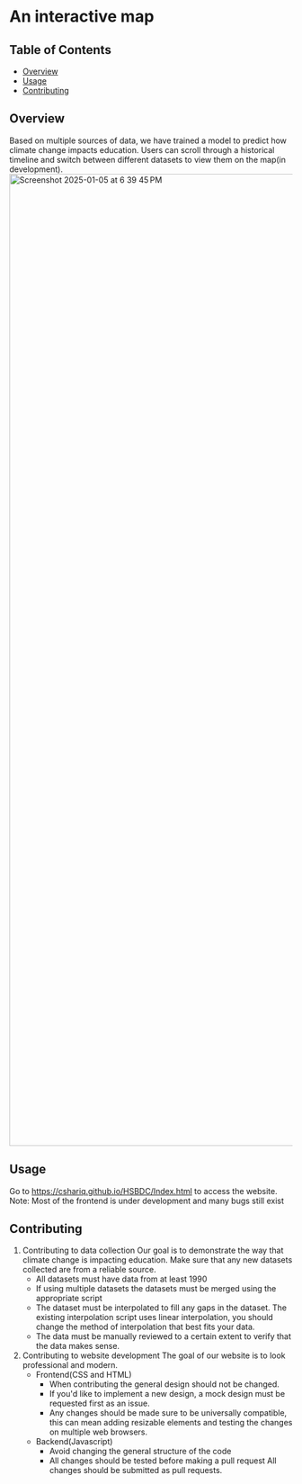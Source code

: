 # An interactive map

## Table of Contents
- [Overview](#Overview)
- [Usage](#usage)
- [Contributing](#contributing)

## Overview
Based on multiple sources of data, we have trained a model to predict how climate change impacts education. Users can scroll through a historical timeline and switch between different datasets to view them on the map(in development).
<img width="1728" alt="Screenshot 2025-01-05 at 6 39 45 PM" src="https://github.com/user-attachments/assets/07df956a-bd79-40e6-8b84-d0c31568a23b" />

## Usage
Go to https://cshariq.github.io/HSBDC/Index.html to access the website.
Note: Most of the frontend is under development and many bugs still exist

## Contributing
1. Contributing to data collection
   Our goal is to demonstrate the way that climate change is impacting education. Make sure that any new datasets collected are from a reliable source.
   - All datasets must have data from at least 1990
   - If using multiple datasets the datasets must be merged using the appropriate script
   - The dataset must be interpolated to fill any gaps in the dataset. The existing interpolation script uses linear interpolation, you should change the method of interpolation that best fits your data.
   - The data must be manually reviewed to a certain extent to verify that the data makes sense.
2. Contributing to website development
   The goal of our website is to look professional and modern.
   - Frontend(CSS and HTML)
     - When contributing the general design should not be changed.
     - If you'd like to implement a new design, a mock design must be requested first as an issue.
     - Any changes should be made sure to be universally compatible, this can mean adding resizable elements and testing the changes on multiple web browsers.
   - Backend(Javascript)
     - Avoid changing the general structure of the code
     - All changes should be tested before making a pull request
All changes should be submitted as pull requests.
